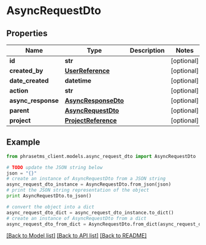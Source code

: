 # AsyncRequestDto

## Properties

| Name               | Type                                        | Description | Notes      |
| ------------------ | ------------------------------------------- | ----------- | ---------- |
| **id**             | **str**                                     |             | [optional] |
| **created_by**     | [**UserReference**](UserReference.md)       |             | [optional] |
| **date_created**   | **datetime**                                |             | [optional] |
| **action**         | **str**                                     |             | [optional] |
| **async_response** | [**AsyncResponseDto**](AsyncResponseDto.md) |             | [optional] |
| **parent**         | [**AsyncRequestDto**](AsyncRequestDto.md)   |             | [optional] |
| **project**        | [**ProjectReference**](ProjectReference.md) |             | [optional] |

## Example

```python
from phrasetms_client.models.async_request_dto import AsyncRequestDto

# TODO update the JSON string below
json = "{}"
# create an instance of AsyncRequestDto from a JSON string
async_request_dto_instance = AsyncRequestDto.from_json(json)
# print the JSON string representation of the object
print AsyncRequestDto.to_json()

# convert the object into a dict
async_request_dto_dict = async_request_dto_instance.to_dict()
# create an instance of AsyncRequestDto from a dict
async_request_dto_from_dict = AsyncRequestDto.from_dict(async_request_dto_dict)
```

[[Back to Model list]](../README.md#documentation-for-models) [[Back to API list]](../README.md#documentation-for-api-endpoints) [[Back to README]](../README.md)
